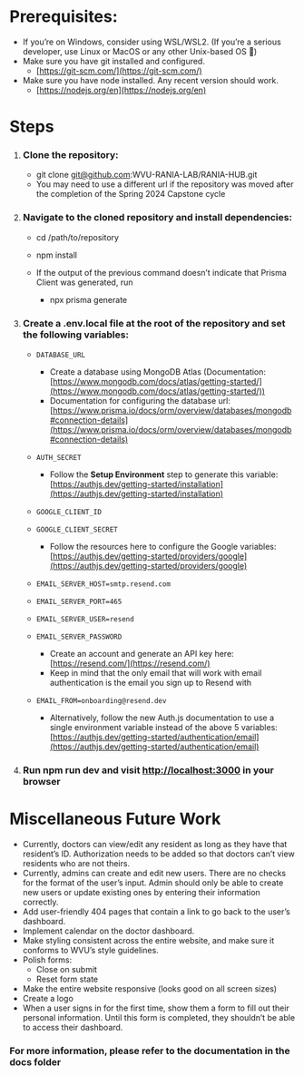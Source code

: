 # Prerequisites:

- If you’re on Windows, consider using WSL/WSL2. (If you’re a serious developer, use Linux or MacOS or any other Unix-based OS 🙂)
- Make sure you have git installed and configured.
  - [https://git-scm.com/](https://git-scm.com/)
- Make sure you have node installed. Any recent version should work.
  - [https://nodejs.org/en](https://nodejs.org/en)

# Steps

1.  ### Clone the repository:

    - git clone [git@github.com](mailto:git@github.com):WVU-RANIA-LAB/RANIA-HUB.git
    - You may need to use a different url if the repository was moved after the completion of the Spring 2024 Capstone cycle

2.  ### Navigate to the cloned repository and install dependencies:

    - cd /path/to/repository
    - npm install
    - If the output of the previous command doesn’t indicate that Prisma Client was generated, run

      - npx prisma generate

3.  ### Create a .env.local file at the root of the repository and set the following variables:

    - `DATABASE_URL`

      - Create a database using MongoDB Atlas (Documentation: [https://www.mongodb.com/docs/atlas/getting-started/](https://www.mongodb.com/docs/atlas/getting-started/))
      - Documentation for configuring the database url: [https://www.prisma.io/docs/orm/overview/databases/mongodb#connection-details](https://www.prisma.io/docs/orm/overview/databases/mongodb#connection-details)

    - `AUTH_SECRET`

      - Follow the **Setup Environment** step to generate this variable: [https://authjs.dev/getting-started/installation](https://authjs.dev/getting-started/installation)

    - `GOOGLE_CLIENT_ID`
    - `GOOGLE_CLIENT_SECRET`

      - Follow the resources here to configure the Google variables: ​​[https://authjs.dev/getting-started/providers/google](https://authjs.dev/getting-started/providers/google)

    - `EMAIL_SERVER_HOST=smtp.resend.com`
    - `EMAIL_SERVER_PORT=465`
    - `EMAIL_SERVER_USER=resend`
    - `EMAIL_SERVER_PASSWORD`

      - Create an account and generate an API key here: [https://resend.com/](https://resend.com/)
      - Keep in mind that the only email that will work with email authentication is the email you sign up to Resend with

    - `EMAIL_FROM=onboarding@resend.dev`

      - Alternatively, follow the new Auth.js documentation to use a single environment variable instead of the above 5 variables: [https://authjs.dev/getting-started/authentication/email](https://authjs.dev/getting-started/authentication/email)

4.  ### Run npm run dev and visit [http://localhost:3000](http://localhost:3000/) in your browser

# Miscellaneous Future Work

- Currently, doctors can view/edit any resident as long as they have that resident’s ID. Authorization needs to be added so that doctors can’t view residents who are not theirs.
- Currently, admins can create and edit new users. There are no checks for the format of the user’s input. Admin should only be able to create new users or update existing ones by entering their information correctly.
- Add user-friendly 404 pages that contain a link to go back to the user’s dashboard.
- Implement calendar on the doctor dashboard.
- Make styling consistent across the entire website, and make sure it conforms to WVU’s style guidelines.
- Polish forms:
  - Close on submit
  - Reset form state
- Make the entire website responsive (looks good on all screen sizes)
- Create a logo
- When a user signs in for the first time, show them a form to fill out their personal information. Until this form is completed, they shouldn’t be able to access their dashboard.

### <b>For more information, please refer to the documentation in the docs folder </b>
